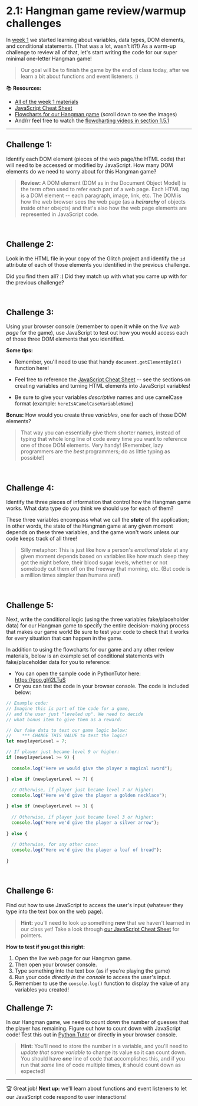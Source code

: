 # 2.1: Hangman game review/warmup challenges


In [week 1](https://github.com/LearnTeachCode/intro-javascript-class/tree/march-2018/week-1) we started learning about variables, data types, DOM elements, and conditional statements. (That was a lot, wasn't it?!) As a warm-up challenge to review all of that, let's start writing the code for our super minimal one-letter Hangman game!

  > Our goal will be to finish the game by the end of class today, after we learn a bit about functions and event listeners. :)

:books: **Resources:**
  - [All of the week 1 materials](https://github.com/LearnTeachCode/intro-javascript-class/tree/march-2018/week-1)
  - [JavaScript Cheat Sheet](https://github.com/LearnTeachCode/intro-javascript-class/blob/march-2018/week-1/JavaScript%20Reference%20Sheet%201.pdf)
  - [Flowcharts for our Hangman game](https://github.com/LearnTeachCode/hangman-game) (scroll down to see the images)
  - And/rr feel free to watch the [flowcharting videos in section 1.5.1](https://github.com/LearnTeachCode/intro-javascript-class/blob/march-2018/week-1/1-5-review-hangman-game.md#151-flowcharting-our-hangman-game)

<hr/>

## Challenge 1:

Identify each DOM element (pieces of the web page/the HTML code) that will need to be accessed or modified by JavaScript. How many DOM elements do we need to worry about for this Hangman game?

  > **Review:** A DOM element (DOM as in the Document Object Model) is the term often used to refer each part of a web page. Each HTML tag is a DOM element -- each paragraph, image, link, etc. The DOM is how the web browser sees the web page (as a ***heirarchy*** of objects inside other obejcts) and that's also how the web page elements are represented in JavaScript code.
  
 <br/>

## Challenge 2:

Look in the HTML file in your copy of the Glitch project and identify the `id` attribute of each of those elements you identified in the previous challenge.

Did you find them all? :) Did they match up with what you came up with for the previous challenge?

<br/>

## Challenge 3:

Using your browser console (remember to open it while on the *live web page* for the game), use JavaScript to test out how you would access each of those three DOM elements that you identified.

**Some tips:**

  - Remember, you'll need to use that handy `document.getElementById()` function here!
  
  - Feel free to reference the [JavaScript Cheat Sheet](https://github.com/LearnTeachCode/intro-javascript-class/blob/march-2018/week-1/JavaScript%20Reference%20Sheet%201.pdf) -- see the sections on creating variables and turning HTML elements into JavaScript variables!
  
  - Be sure to give your variables *descriptive* names and use camelCase format (example: `hereIsACamelCaseVariableName`)


**Bonus:** How would you create three *variables*, one for each of those DOM elements?

  > That way you can essentially give them shorter names, instead of typing that whole long line of code every time you want to reference one of those DOM elements. Very handy! (Remember, lazy programmers are the *best* programmers; do as little typing as possible!)

<br/>

## Challenge 4:

Identify the three pieces of information that control how the Hangman game works. What data type do you think we should use for each of them?

These three variables encompass what we call the ***state*** of the application; in other words, the state of the Hangman game at any given moment depends on these three variables, and the game won't work unless our code keeps track of all three!

  > Silly metaphor: This is just like how a person's *emotional state* at any given moment depends based on variables like how much sleep they got the night before, their blood sugar levels, whether or not somebody cut them off on the freeway that morning, etc. (But code is a million times simpler than humans are!)

<br/>

## Challenge 5:

Next, write the conditional logic (using the three variables fake/placeholder data) for our Hangman game to specify the entire decision-making process that makes our game work! Be sure to test your code to check that it works for every situation that can happen in the game.

In addition to using the flowcharts for our game and any other review materials, below is an example set of conditional statements with fake/placeholder data for you to reference:
 
  - You can open the sample code in PythonTutor here: https://goo.gl/i2LTuS
  - Or you can test the code in your browser console. The code is included below:

```javascript
// Example code:
// Imagine this is part of the code for a game,
// and the user just "leveled up". We need to decide
// what bonus item to give them as a reward:

// Our fake data to test our game logic below:
//    *** CHANGE THIS VALUE to test the logic!
let newplayerLevel = 7;

// If player just became level 9 or higher:
if (newplayerLevel >= 9) {
  
  console.log("Here we would give the player a magical sword");

} else if (newplayerLevel >= 7) {
  
  // Otherwise, if player just became level 7 or higher:
  console.log("Here we'd give the player a golden necklace");

} else if (newplayerLevel >= 3) {
  
  // Otherwise, if player just became level 3 or higher:
  console.log("Here we'd give the player a silver arrow");
  
} else {
  
  // Otherwise, for any other case:
  console.log("Here we'd give the player a loaf of bread");
  
}
```

<br/>

## Challenge 6:

Find out how to use JavaScript to access the user's input (whatever they type into the text box on the web page). 

  > **Hint:** you'll need to look up something **new** that we haven't learned in our class yet! Take a look through [our JavaScript Cheat Sheet](https://github.com/LearnTeachCode/intro-javascript-class/blob/march-2018/week-1/JavaScript%20Reference%20Sheet%201.pdf) for pointers.
  
**How to test if you got this right:** 

  1. Open the live web page for our Hangman game.
  2. Then open your browser console.
  3. Type something into the text box (as if you're playing the game)
  4. Run your code *directly in the console* to access the user's input.
  5. Remember to use the `console.log()` function to display the value of any variables you created!


## Challenge 7:

In our Hangman game, we need to count down the number of guesses that the player has remaining. Figure out how to count down with JavaScript code! Test this out in [Python Tutor](http://pythontutor.com/javascript.html#mode=edit) or directly in your browser console.

  > **Hint:** You'll need to store the number in a variable, and you'll need to *update that same variable* to change its value so it can count down. You should have ***one*** line of code that accomplishes this, and if you run that *same* line of code multiple times, it should count down as expected!
  
<hr/>

🏆 Great job! **Next up:** we'll learn about functions and event listeners to let our JavaScript code respond to user interactions!

